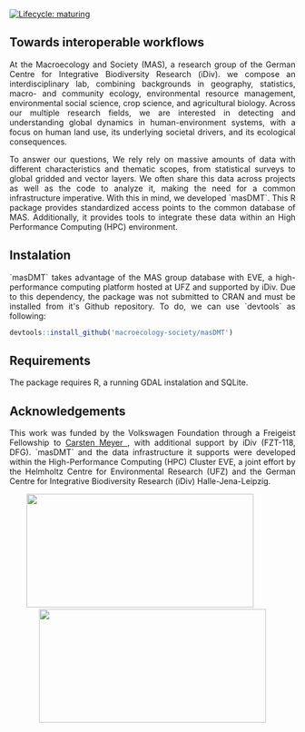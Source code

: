 <!-- badges: start -->
[![Lifecycle: maturing](https://img.shields.io/badge/lifecycle-maturing-blue.svg)](https://www.tidyverse.org/lifecycle/#maturing)
<!-- badges: end -->

## Towards interoperable workflows
<p align="justify">
At the Macroecology and Society (MAS), a research group of the German Centre for Integrative Biodiversity Research (iDiv). we compose an interdisciplinary lab, combining backgrounds in geography, statistics, macro- and community ecology, environmental resource management, environmental social science, crop science, and agricultural biology. Across our multiple research fields, we are interested in detecting and understanding global dynamics in human-environment systems, with a focus on human land use, its underlying societal drivers, and its ecological consequences. 
</p>
<p align="justify">
To answer our questions, We rely rely on massive amounts of data with different characteristics and thematic scopes, from statistical surveys to global gridded and vector layers. We often share this data across projects as well as the code to analyze it, making the need for a common infrastructure imperative. With this in mind, we developed `masDMT`. This R package provides standardized access points to the common database of MAS. Additionally, it provides tools to integrate these data within an High Performance Computing (HPC) environment.
</p>

## Instalation
<p align="justify">
`masDMT` takes advantage of the MAS group database with EVE, a high-performance computing platform hosted at UFZ and supported by iDiv. Due to this dependency, the package was not submitted to CRAN and must be installed from it's Github repository. To do, we can use `devtools` as following:
</p>

```r
devtools::install_github('macroecology-society/masDMT')
```

## Requirements
The package requires R, a running GDAL instalation and SQLite.

## Acknowledgements
<p align="justify">
This work was funded by the Volkswagen Foundation through a Freigeist Fellowship to <a href="https://orcid.org/0000-0003-3927-5856">Carsten Meyer <i class="fab fa-orcid"></i></a>, with additional support by iDiv (FZT-118, DFG). `masDMT` and the data infrastructure it supports were developed within the High-Performance Computing (HPC) Cluster EVE, a joint effort by the Helmholtz Centre for Environmental Research (UFZ) and the German Centre for Integrative Biodiversity Research (iDiv) Halle-Jena-Leipzig.
</p>

<p align="center">
<a href="https://www.idiv.de/en/groups_and_people/core_groups/macroecosocial.html"><img src="idiv_promo.png" width="400" height="200"/></a>&nbsp;&nbsp;&nbsp;&nbsp;&nbsp;&nbsp;&nbsp;&nbsp;&nbsp;&nbsp;&nbsp;<a href="https://www.volkswagenstiftung.de/en/funding/our-funding-portfolio-at-a-glance/freigeist-fellowships"><img src="wg_3.jpg" width="400" height="200"/></a>
</p>
